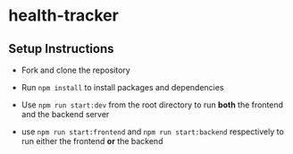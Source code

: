 # health-tracker

## Setup Instructions

- Fork and clone the repository
  
- Run ```npm install``` to install packages and dependencies
  
- Use ```npm run start:dev``` from the root directory to run **both** the frontend and the backend server
  
- use ```npm run start:frontend``` and ```npm run start:backend``` respectively to run either the frontend **or** the backend
